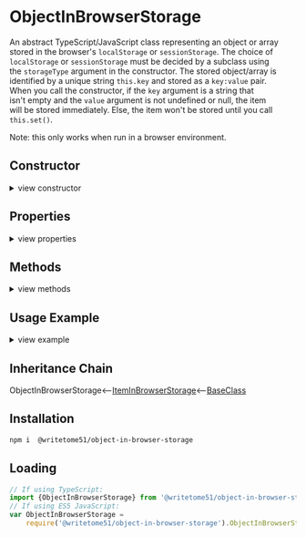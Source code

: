 # ObjectInBrowserStorage

An abstract TypeScript/JavaScript class representing an object or array  
stored in the browser's `localStorage` or `sessionStorage`. The choice of  
`localStorage` or `sessionStorage` must be decided by a subclass using  
the `storageType` argument in the constructor. The stored object/array is  
identified by a unique string `this.key` and stored as a `key:value` pair.  
When you call the constructor, if the `key` argument is a string that  
isn't empty and the `value` argument is not undefined or null, the item  
will be stored immediately. Else, the item won't be stored until you call  
`this.set()`.

Note: this only works when run in a browser environment.

## Constructor

<details>
<summary>view constructor</summary>

```ts
constructor(
    storageType: sessionStorage | localStorage,

    key? = '',
        // assigned to this.key

    value?: Object | any[]  = undefined
)
    // If `key` is not an empty string and `value` is defined, the item is 
    // stored immediately.
```
</details>


## Properties
<details>
<summary>view properties</summary>

```ts
key: string // the unique ID needed to access the stored object/array.
    
className: string // read-only
```
</details>


## Methods
<details>
<summary>view methods</summary>

```ts
set(value: Object | any[]): void
    // Saves item `value` in storage.  Replaces previous value, if any.

get(): Object | any[]
    // Returns the stored object or array.

getAsJSON(): string
    // Returns stored object or array as JSON.

modify(changes: Object | any[]): void
    // `changes` does not replace the current value.  It is merged into the current value.

remove(): void
    // After calling this, both the key and value are no longer in
    // storage.  You can store the item again by calling this.set(value)
```
The methods below are not important to know about in order to use this  
class.  They're inherited from [BaseClass](https://github.com/writetome51/typescript-base-class#baseclass) .
```ts
protected   _createGetterAndOrSetterForEach(
		propertyNames: string[],
		configuration: IGetterSetterConfiguration
	   ) : void
    /*********************
    Use this method when you have a bunch of properties that need getter and/or 
    setter functions that all do the same thing. You pass in an array of string 
    names of those properties, and the method attaches the same getter and/or 
    setter function to each property.
    IGetterSetterConfiguration is this object:
    {
        get_setterFunction?: (
             propertyName: string, index?: number, propertyNames?: string[]
        ) => Function,
	    // get_setterFunction takes the property name as first argument and 
	    // returns the setter function.  The setter function must take one 
	    // parameter and return void.
	    
        get_getterFunction?: (
             propertyName: string, index?: number, propertyNames?: string[]
        ) => Function
	    // get_getterFunction takes the property name as first argument and 
	    // returns the getter function.  The getter function must return something.
    }
    *********************/ 
	   
	   
protected   _returnThis_after(voidExpression: any) : this
    // voidExpression is executed, then function returns this.
    // Even if voidExpression returns something, the returned data isn't used.


protected   _errorIfPropertyHasNoValue(
                property: string, // can contain dot-notation, i.e., 'property.subproperty'
                propertyNameInError? = ''
            ) : void
    // If value of this[property] is undefined or null, it triggers fatal error:
    // `The property "${propertyNameInError}" has no value.`
```
</details>


## Usage Example
<details>
<summary>view example</summary>

```ts
export class ObjectInLocalStorage extends ObjectInBrowserStorage {

    constructor(
        key = '',
        value: Object | any[] = undefined
    ) {
        super(localStorage, key, value);
    }

}

let storedUser = new ObjectInLocalStorage(
    'user_1',
    {username: 'jimbowie2000', password:'!@#$%^'}
);

// Later...
storedUser.modify({username:'davidbowie2000'});

// Later...
access_something_requiring_user_password(
    storedUser.get().password
);

// Later...
storedUser.remove();
```
</details>



## Inheritance Chain

ObjectInBrowserStorage<--[ItemInBrowserStorage](https://github.com/writetome51/item-in-browser-storage#iteminbrowserstorage)<--[BaseClass](https://github.com/writetome51/typescript-base-class#baseclass)


## Installation

```bash
npm i  @writetome51/object-in-browser-storage
```

## Loading
```ts
// If using TypeScript:
import {ObjectInBrowserStorage} from '@writetome51/object-in-browser-storage';
// If using ES5 JavaScript:
var ObjectInBrowserStorage = 
    require('@writetome51/object-in-browser-storage').ObjectInBrowserStorage;
```
